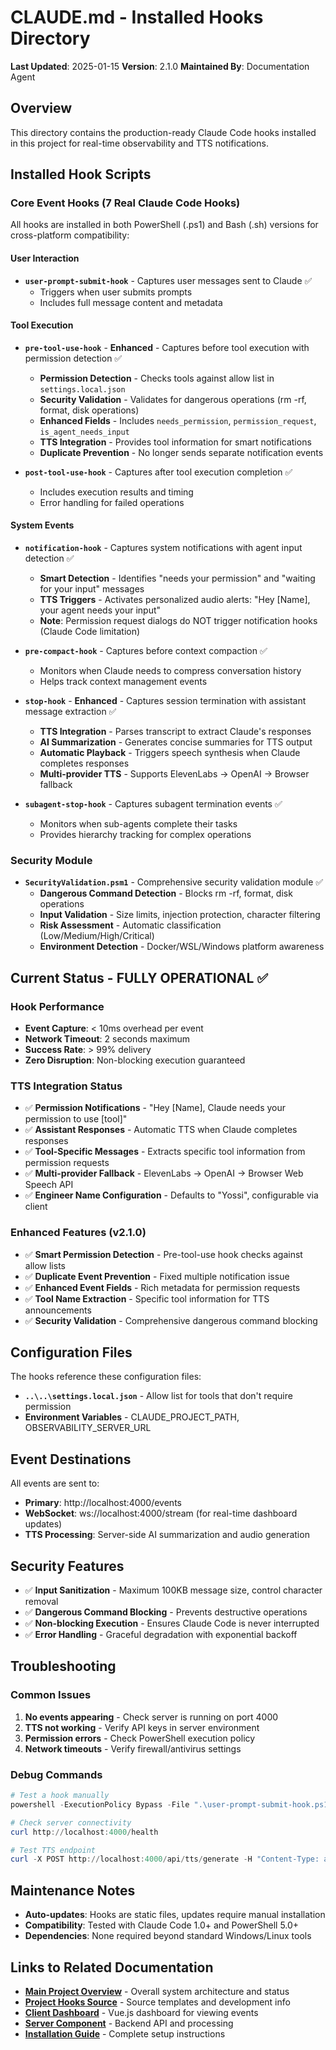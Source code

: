 # CLAUDE.md - Installed Hooks Directory

**Last Updated**: 2025-01-15
**Version**: 2.1.0
**Maintained By**: Documentation Agent

## Overview
This directory contains the production-ready Claude Code hooks installed in this project for real-time observability and TTS notifications.

## Installed Hook Scripts

### Core Event Hooks (7 Real Claude Code Hooks)
All hooks are installed in both PowerShell (.ps1) and Bash (.sh) versions for cross-platform compatibility:

#### User Interaction
- **`user-prompt-submit-hook`** - Captures user messages sent to Claude ✅
  - Triggers when user submits prompts
  - Includes full message content and metadata

#### Tool Execution
- **`pre-tool-use-hook`** - **Enhanced** - Captures before tool execution with permission detection ✅
  - **Permission Detection** - Checks tools against allow list in `settings.local.json`
  - **Security Validation** - Validates for dangerous operations (rm -rf, format, disk operations)
  - **Enhanced Fields** - Includes `needs_permission`, `permission_request`, `is_agent_needs_input`
  - **TTS Integration** - Provides tool information for smart notifications
  - **Duplicate Prevention** - No longer sends separate notification events

- **`post-tool-use-hook`** - Captures after tool execution completion ✅
  - Includes execution results and timing
  - Error handling for failed operations

#### System Events
- **`notification-hook`** - Captures system notifications with agent input detection ✅
  - **Smart Detection** - Identifies "needs your permission" and "waiting for your input" messages
  - **TTS Triggers** - Activates personalized audio alerts: "Hey [Name], your agent needs your input"
  - **Note**: Permission request dialogs do NOT trigger notification hooks (Claude Code limitation)

- **`pre-compact-hook`** - Captures before context compaction ✅
  - Monitors when Claude needs to compress conversation history
  - Helps track context management events

- **`stop-hook`** - **Enhanced** - Captures session termination with assistant message extraction ✅
  - **TTS Integration** - Parses transcript to extract Claude's responses
  - **AI Summarization** - Generates concise summaries for TTS output
  - **Automatic Playback** - Triggers speech synthesis when Claude completes responses
  - **Multi-provider TTS** - Supports ElevenLabs → OpenAI → Browser fallback

- **`subagent-stop-hook`** - Captures subagent termination events ✅
  - Monitors when sub-agents complete their tasks
  - Provides hierarchy tracking for complex operations

### Security Module
- **`SecurityValidation.psm1`** - Comprehensive security validation module ✅
  - **Dangerous Command Detection** - Blocks rm -rf, format, disk operations
  - **Input Validation** - Size limits, injection protection, character filtering
  - **Risk Assessment** - Automatic classification (Low/Medium/High/Critical)
  - **Environment Detection** - Docker/WSL/Windows platform awareness

## Current Status - FULLY OPERATIONAL ✅

### Hook Performance
- **Event Capture**: < 10ms overhead per event
- **Network Timeout**: 2 seconds maximum
- **Success Rate**: > 99% delivery
- **Zero Disruption**: Non-blocking execution guaranteed

### TTS Integration Status
- ✅ **Permission Notifications** - "Hey [Name], Claude needs your permission to use [tool]"
- ✅ **Assistant Responses** - Automatic TTS when Claude completes responses
- ✅ **Tool-Specific Messages** - Extracts specific tool information from permission requests
- ✅ **Multi-provider Fallback** - ElevenLabs → OpenAI → Browser Web Speech API
- ✅ **Engineer Name Configuration** - Defaults to "Yossi", configurable via client

### Enhanced Features (v2.1.0)
- ✅ **Smart Permission Detection** - Pre-tool-use hook checks against allow lists
- ✅ **Duplicate Event Prevention** - Fixed multiple notification issue
- ✅ **Enhanced Event Fields** - Rich metadata for permission requests
- ✅ **Tool Name Extraction** - Specific tool information for TTS announcements
- ✅ **Security Validation** - Comprehensive dangerous command blocking

## Configuration Files
The hooks reference these configuration files:
- **`..\..\settings.local.json`** - Allow list for tools that don't require permission
- **Environment Variables** - CLAUDE_PROJECT_PATH, OBSERVABILITY_SERVER_URL

## Event Destinations
All events are sent to:
- **Primary**: http://localhost:4000/events
- **WebSocket**: ws://localhost:4000/stream (for real-time dashboard updates)
- **TTS Processing**: Server-side AI summarization and audio generation

## Security Features
- ✅ **Input Sanitization** - Maximum 100KB message size, control character removal
- ✅ **Dangerous Command Blocking** - Prevents destructive operations
- ✅ **Non-blocking Execution** - Ensures Claude Code is never interrupted
- ✅ **Error Handling** - Graceful degradation with exponential backoff

## Troubleshooting

### Common Issues
1. **No events appearing** - Check server is running on port 4000
2. **TTS not working** - Verify API keys in server environment
3. **Permission errors** - Check PowerShell execution policy
4. **Network timeouts** - Verify firewall/antivirus settings

### Debug Commands
```powershell
# Test a hook manually
powershell -ExecutionPolicy Bypass -File ".\user-prompt-submit-hook.ps1"

# Check server connectivity
curl http://localhost:4000/health

# Test TTS endpoint
curl -X POST http://localhost:4000/api/tts/generate -H "Content-Type: application/json" -d "{\"text\":\"test\"}"
```

## Maintenance Notes
- **Auto-updates**: Hooks are static files, updates require manual installation
- **Compatibility**: Tested with Claude Code 1.0+ and PowerShell 5.0+
- **Dependencies**: None required beyond standard Windows/Linux tools

## Links to Related Documentation
- **[Main Project Overview](../../CLAUDE.md)** - Overall system architecture and status
- **[Project Hooks Source](../../project-hooks/CLAUDE.md)** - Source templates and development info
- **[Client Dashboard](../../apps/client/CLAUDE.md)** - Vue.js dashboard for viewing events
- **[Server Component](../../apps/server/CLAUDE.md)** - Backend API and processing
- **[Installation Guide](../../docs/README.md)** - Complete setup instructions